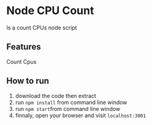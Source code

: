 Node CPU Count
===
 
Is a count CPUs node script

Features
---
Count Cpus

How to run
---
1. download the code then extract
2. run `npm install` from command line window
3. run `npm start`from command line window
4. finnaly, open your browser and visit `localhost:3001`
